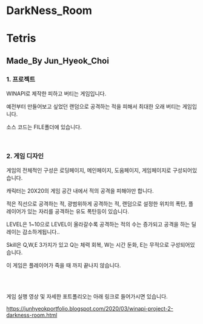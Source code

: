 # DarkNess_Room

# Tetris

## Made_By Jun_Hyeok_Choi

### 1. 프로젝트

WINAPI로 제작한 피하고 버티는 게임입니다.

예전부터 만들어보고 싶었던 랜덤으로 공격하는 적을 피해서 최대한 오래 버티는 게임입니다.

소스 코드는 FILE폴더에 있습니다.

<br>

### 2. 게임 디자인

게임의 전체적인 구성은 로딩페이지, 메인페이지, 도움페이지, 게임페이지로 구성되어있습니다.

캐릭터는 20X20의 게임 공간 내에서 적의 공격을 피해야만 합니다.

적은 직선으로 공격하는 적, 광범위하게 공격하는 적, 랜덤으로 설정한 위치의 폭탄, 플레이어가 있는 자리를 공격하는 유도 폭탄등이 있습니다.

LEVEL은 1~10으로 LEVEL이 올라갈수록 공격하는 적의 수는 증가되고 공격을 하는 딜레이는 감소하게됩니다..

Skill은 Q,W,E 3가지가 있고 Q는 체력 회복, W는 시간 둔화, E는 무적으로 구성되어있습니다.

이 게임은 플레이어가 죽을 때 까지 끝나지 않습니다.

<br>

<br>

게임 실행 영상 및 자세한 포트폴리오는 아래 링크로 들어가시면 있습니다.

<a> https://junhyeokportfolio.blogspot.com/2020/03/winapi-project-2-darkness-room.html

